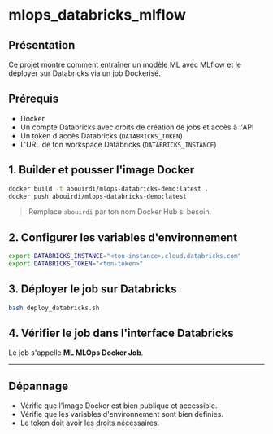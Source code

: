 # mlops_databricks_mlflow

## Présentation
Ce projet montre comment entraîner un modèle ML avec MLflow et le déployer sur Databricks via un job Dockerisé.

## Prérequis
- Docker
- Un compte Databricks avec droits de création de jobs et accès à l'API
- Un token d'accès Databricks (`DATABRICKS_TOKEN`)
- L'URL de ton workspace Databricks (`DATABRICKS_INSTANCE`)

## 1. Builder et pousser l'image Docker

```bash
docker build -t abouirdi/mlops-databricks-demo:latest .
docker push abouirdi/mlops-databricks-demo:latest
```

> Remplace `abouirdi` par ton nom Docker Hub si besoin.

## 2. Configurer les variables d'environnement

```bash
export DATABRICKS_INSTANCE="<ton-instance>.cloud.databricks.com"
export DATABRICKS_TOKEN="<ton-token>"
```

## 3. Déployer le job sur Databricks

```bash
bash deploy_databricks.sh
```

## 4. Vérifier le job dans l'interface Databricks

Le job s'appelle **ML MLOps Docker Job**.

---

## Dépannage
- Vérifie que l'image Docker est bien publique et accessible.
- Vérifie que les variables d'environnement sont bien définies.
- Le token doit avoir les droits nécessaires.
